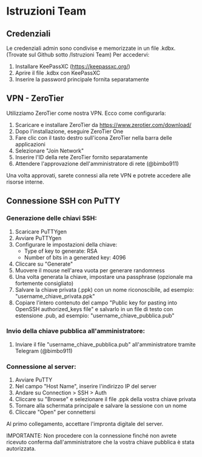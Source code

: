 # Istruzioni Team

## Credenziali
Le credenziali admin sono condivise e memorizzate in un file .kdbx. (Trovate sul Github sotto /Istruzioni Team) Per accedervi:
1. Installare KeePassXC (https://keepassxc.org/)
2. Aprire il file .kdbx con KeePassXC
3. Inserire la password principale fornita separatamente

## VPN - ZeroTier
Utilizziamo ZeroTier come nostra VPN. Ecco come configurarla:

1. Scaricare e installare ZeroTier da https://www.zerotier.com/download/
2. Dopo l'installazione, eseguire ZeroTier One
3. Fare clic con il tasto destro sull'icona ZeroTier nella barra delle applicazioni
4. Selezionare "Join Network"
5. Inserire l'ID della rete ZeroTier fornito separatamente
6. Attendere l'approvazione dell'amministratore di rete (@bimbo911)

Una volta approvati, sarete connessi alla rete VPN e potrete accedere alle risorse interne.

## Connessione SSH con PuTTY

### Generazione delle chiavi SSH:
1. Scaricare PuTTYgen
2. Avviare PuTTYgen
3. Configurare le impostazioni della chiave:
   - Type of key to generate: RSA
   - Number of bits in a generated key: 4096
4. Cliccare su "Generate"
5. Muovere il mouse nell'area vuota per generare randomness
6. Una volta generata la chiave, impostare una passphrase (opzionale ma fortemente consigliato)
7. Salvare la chiave privata (.ppk) con un nome riconoscibile, ad esempio: "username_chiave_privata.ppk"
8. Copiare l'intero contenuto del campo "Public key for pasting into OpenSSH authorized_keys file" e salvarlo in un file di testo con estensione .pub, ad esempio: "username_chiave_pubblica.pub"

### Invio della chiave pubblica all'amministratore:
1. Inviare il file "username_chiave_pubblica.pub" all'amministratore tramite Telegram (@bimbo911)

### Connessione al server:
1. Avviare PuTTY
2. Nel campo "Host Name", inserire l'indirizzo IP del server
3. Andare su Connection > SSH > Auth
4. Cliccare su "Browse" e selezionare il file .ppk della vostra chiave privata
5. Tornare alla schermata principale e salvare la sessione con un nome
6. Cliccare "Open" per connettersi

Al primo collegamento, accettare l'impronta digitale del server.

IMPORTANTE: Non procedere con la connessione finché non avrete ricevuto conferma dall'amministratore che la vostra chiave pubblica è stata autorizzata.

